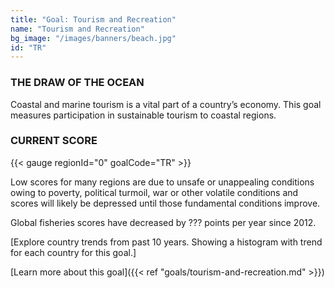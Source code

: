 ```yaml
---
title: "Goal: Tourism and Recreation"
name: "Tourism and Recreation"
bg_image: "/images/banners/beach.jpg"
id: "TR"
---
```

### THE DRAW OF THE OCEAN
Coastal and marine tourism is a vital part of a country’s economy. This goal measures participation in sustainable tourism to coastal regions. 

### CURRENT SCORE

{{< gauge regionId="0" goalCode="TR" >}}

Low scores for many regions are due to unsafe or unappealing conditions owing to poverty, political turmoil, war or other volatile conditions and scores will likely be depressed until those fundamental conditions improve.


Global fisheries scores have decreased by ??? points per year since 2012.

[Explore country trends from past 10 years. Showing a histogram with trend for each country for this goal.]


[Learn more about this goal]({{< ref "goals/tourism-and-recreation.md" >}})